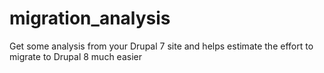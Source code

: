 # migration_analysis
Get some analysis from your Drupal 7 site and helps estimate the effort to migrate to Drupal 8 much easier
